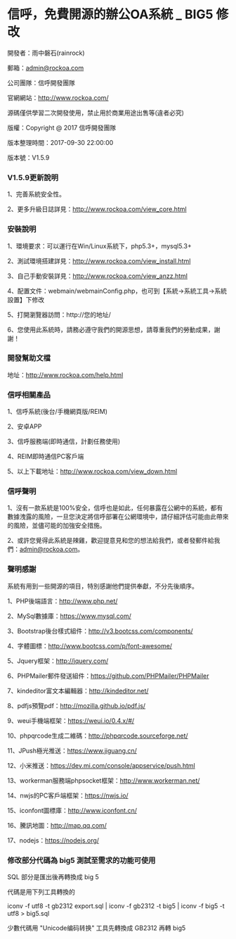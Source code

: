 # 信呼，免費開源的辦公OA系統 _ BIG5 修改

開發者：雨中磐石(rainrock)

郵箱：admin@rockoa.com

公司團隊：信呼開發團隊

官網網站：http://www.rockoa.com/

源碼僅供學習二次開發使用，禁止用於商業用途出售等(違者必究)

版權：Copyright @ 2017 信呼開發團隊

版本整理時間：2017-09-30 22:00:00

版本號：V1.5.9


### V1.5.9更新說明
1、完善系統安全性。

2、更多升級日誌詳見：http://www.rockoa.com/view_core.html


### 安裝說明
1、環境要求：可以運行在Win/Linux系統下，php5.3+，mysql5.3+

2、測試環境搭建詳見：http://www.rockoa.com/view_install.html

3、自己手動安裝詳見：http://www.rockoa.com/view_anzz.html

4、配置文件：webmain/webmainConfig.php，也可到【系統→系統工具→系統設置】下修改

5、打開瀏覽器訪問：http://您的地址/

6、您使用此系統時，請務必遵守我們的開源思想，請尊重我們的勞動成果，謝謝！

### 開發幫助文檔
地址：http://www.rockoa.com/help.html

### 信呼相關產品
1、信呼系統(後台/手機網頁版/REIM)

2、安卓APP

3、信呼服務端(即時通信，計劃任務使用)

4、REIM即時通信PC客戶端

5、以上下載地址：http://www.rockoa.com/view_down.html

### 信呼聲明
1、沒有一款系統是100%安全，信呼也是如此，任何暴露在公網中的系統，都有數據洩露的風險，一旦您決定將信呼部署在公網環境中，請仔細評估可能由此帶來的風險，並儘可能的加強安全措施。

2、或許您覺得此系統是辣雞，歡迎提意見和您的想法給我們，或者發郵件給我們：admin@rockoa.com。

### 聲明感謝
系統有用到一些開源的項目，特別感謝他們提供奉獻，不分先後順序。

1、PHP後端語言：http://www.php.net/

2、MySql數據庫：https://www.mysql.com/

3、Bootstrap後台樣式組件：http://v3.bootcss.com/components/

4、字體圖標：http://www.bootcss.com/p/font-awesome/

5、Jquery框架：http://jquery.com/

6、PHPMailer郵件發送組件：https://github.com/PHPMailer/PHPMailer

7、kindeditor富文本編輯器：http://kindeditor.net/

8、pdfjs預覽pdf：http://mozilla.github.io/pdf.js/

9、weui手機端框架：https://weui.io/0.4.x/#/

10、phpqrcode生成二維碼：http://phpqrcode.sourceforge.net/

11、JPush極光推送：https://www.jiguang.cn/

12、小米推送：https://dev.mi.com/console/appservice/push.html

13、workerman服務端phpsocket框架：http://www.workerman.net/

14、nwjs的PC客戶端框架：https://nwjs.io/

15、iconfont圖標庫：http://www.iconfont.cn/

16、騰訊地圖：http://map.qq.com/

17、nodejs：https://nodejs.org/

### 修改部分代碼為 big5 測試至需求的功能可使用
SQL 部分是匯出後再轉換成 big 5

代碼是用下列工具轉換的

iconv -f utf8 -t gb2312 export.sql | iconv -f gb2312 -t big5 | iconv -f big5 -t utf8 > big5.sql

少數代碼用 "Unicode编码转换" 工具先轉換成 GB2312 再轉 big5



